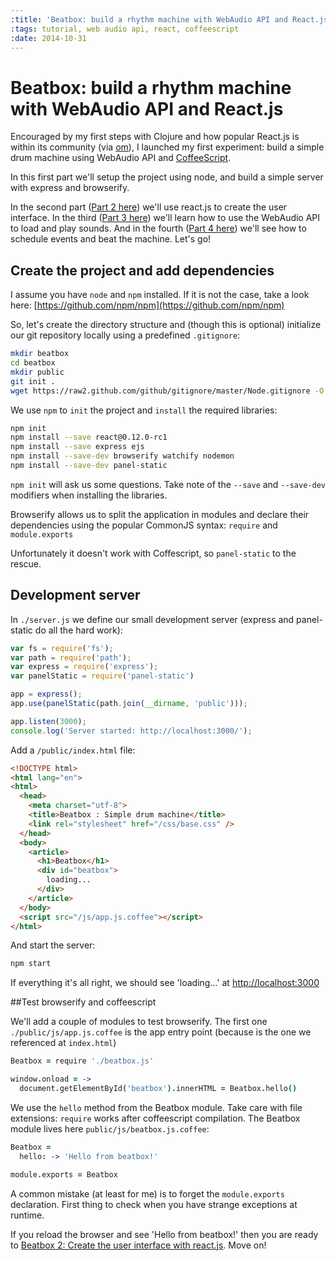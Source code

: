 ```yaml
---
:title: 'Beatbox: build a rhythm machine with WebAudio API and React.js'
:tags: tutorial, web audio api, react, coffeescript
:date: 2014-10-31
---
```

# Beatbox: build a rhythm machine with WebAudio API and React.js

Encouraged by my first steps with Clojure and how popular React.js is within its
community (via [om](https://github.com/swannodette/om)), I launched my first
experiment: build a simple drum machine using WebAudio API and
[CoffeeScript](http://coffeescript.org).

In this first part we'll setup the project using node, and build a simple
server with express and browserify.

In the second part ([Part 2 here](/)) we'll use react.js to create the user
interface. In the third ([Part 3 here]()) we'll learn how to use the WebAudio
API to load and play sounds. And in the fourth ([Part 4 here]()) we'll
see how to schedule events and beat the machine. Let's go!

## Create the project and add dependencies

I assume you have `node` and `npm` installed. If it is not the case,
take a look here: [https://github.com/npm/npm](https://github.com/npm/npm)

So, let's create the directory structure and (though this is optional)
initialize our git repository locally using a predefined `.gitignore`:

~~~bash
mkdir beatbox
cd beatbox
mkdir public
git init .
wget https://raw2.github.com/github/gitignore/master/Node.gitignore -O .gitignore
~~~

We use `npm` to `init` the project and `install` the required libraries:

~~~ bash
npm init
npm install --save react@0.12.0-rc1
npm install --save express ejs
npm install --save-dev browserify watchify nodemon
npm install --save-dev panel-static
~~~

`npm init` will ask us some questions.
Take note of the `--save` and `--save-dev` modifiers when installing the
libraries.

Browserify allows us to split the application in modules and declare their
dependencies using the popular CommonJS syntax: `require` and `module.exports`

Unfortunately it doesn't work with Coffescript, so `panel-static` to the rescue.

## Development server

In `./server.js` we define our small development server (express and
  panel-static do all the hard work):

~~~javascript
var fs = require('fs');
var path = require('path');
var express = require('express');
var panelStatic = require('panel-static')

app = express();
app.use(panelStatic(path.join(__dirname, 'public')));

app.listen(3000);
console.log('Server started: http://localhost:3000/');
~~~

Add a `/public/index.html` file:

~~~html
<!DOCTYPE html>
<html lang="en">
<html>
  <head>
    <meta charset="utf-8">
    <title>Beatbox : Simple drum machine</title>
    <link rel="stylesheet" href="/css/base.css" />
  </head>
  <body>
    <article>
      <h1>Beatbox</h1>
      <div id="beatbox">
        loading...
      </div>
    </article>
  </body>
  <script src="/js/app.js.coffee"></script>
</html>
~~~

And start the server:

~~~bash
npm start
~~~

If everything it's all right, we should see 'loading...' at
[http://localhost:3000](http://localhost:3000)

##Test browserify and coffeescript

We'll add a couple of modules to test browserify. The first one
`./public/js/app.js.coffee` is the app entry point (because is the one we
referenced at `index.html`)

~~~coffeescript
Beatbox = require './beatbox.js'

window.onload = ->
  document.getElementById('beatbox').innerHTML = Beatbox.hello()
~~~

We use the `hello` method from the Beatbox module. Take care with file
extensions: `require` works after coffeescript compilation. The Beatbox
module lives here `public/js/beatbox.js.coffee`:

~~~coffeescript
Beatbox =
  hello: -> 'Hello from beatbox!'

module.exports = Beatbox
~~~

A common mistake (at least for me) is to forget the `module.exports`
declaration. First thing to check when you have strange exceptions at runtime.

If you reload the browser and see 'Hello from beatbox!' then you are ready to
[Beatbox 2: Create the user interface with react.js](). Move on!
